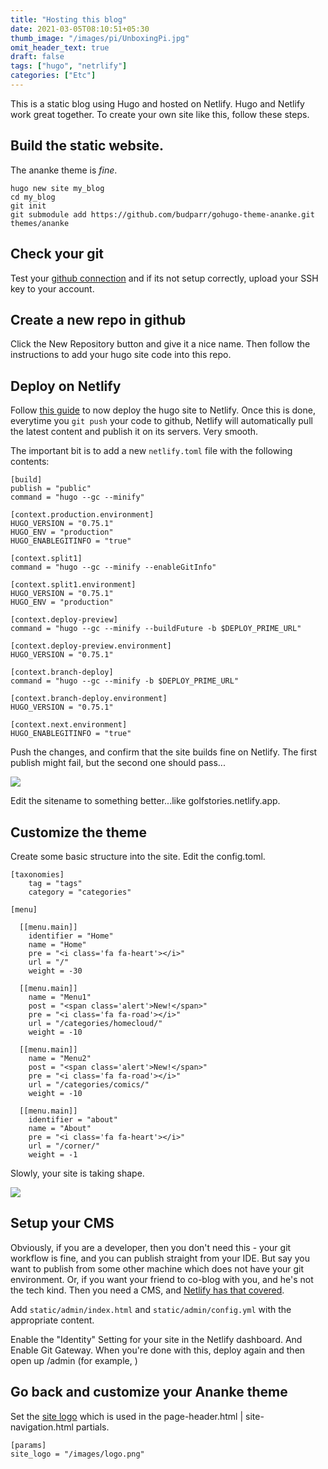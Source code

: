 ```yaml
---
title: "Hosting this blog"
date: 2021-03-05T08:10:51+05:30
thumb_image: "/images/pi/UnboxingPi.jpg"
omit_header_text: true
draft: false
tags: ["hugo", "netrlify"]
categories: ["Etc"]
---
```


This is a static blog using Hugo and hosted on Netlify. Hugo and Netlify work great together. To create your own site like this, follow these steps. 

## Build the static website. 

The ananke theme is *fine*.

```
hugo new site my_blog
cd my_blog
git init
git submodule add https://github.com/budparr/gohugo-theme-ananke.git themes/ananke
```

## Check your git

Test your [github connection](https://docs.github.com/en/github/authenticating-to-github/testing-your-ssh-connection) and if its not setup correctly, upload your SSH key to your account.

## Create a new repo in github

Click the New Repository button and give it a nice name. Then follow the instructions to add your hugo site code into this repo.

## Deploy on Netlify

Follow [this guide](https://gohugo.io/hosting-and-deployment/hosting-on-netlify) to now deploy the hugo site to Netlify. Once this is done, everytime you `git push` your code to github, Netlify will automatically pull the latest content and publish it on its servers. Very smooth. 

The important bit is to add a new `netlify.toml` file with the following contents:

```
[build]
publish = "public"
command = "hugo --gc --minify"

[context.production.environment]
HUGO_VERSION = "0.75.1"
HUGO_ENV = "production"
HUGO_ENABLEGITINFO = "true"

[context.split1]
command = "hugo --gc --minify --enableGitInfo"

[context.split1.environment]
HUGO_VERSION = "0.75.1"
HUGO_ENV = "production"

[context.deploy-preview]
command = "hugo --gc --minify --buildFuture -b $DEPLOY_PRIME_URL"

[context.deploy-preview.environment]
HUGO_VERSION = "0.75.1"

[context.branch-deploy]
command = "hugo --gc --minify -b $DEPLOY_PRIME_URL"

[context.branch-deploy.environment]
HUGO_VERSION = "0.75.1"

[context.next.environment]
HUGO_ENABLEGITINFO = "true"
```

Push the changes, and confirm that the site builds fine on Netlify. The first publish might fail, but the second one should pass...

![](/images/etc/netlify.png)

Edit the sitename to something better...like golfstories.netlify.app.

## Customize the theme

Create some basic structure into the site. Edit the config.toml.

```
[taxonomies]
    tag = "tags"
    category = "categories"

[menu]

  [[menu.main]]
    identifier = "Home"
    name = "Home"
    pre = "<i class='fa fa-heart'></i>"
    url = "/"
    weight = -30

  [[menu.main]]
    name = "Menu1"
    post = "<span class='alert'>New!</span>"
    pre = "<i class='fa fa-road'></i>"
    url = "/categories/homecloud/"
    weight = -10

  [[menu.main]]
    name = "Menu2"
    post = "<span class='alert'>New!</span>"
    pre = "<i class='fa fa-road'></i>"
    url = "/categories/comics/"
    weight = -10
  
  [[menu.main]]
    identifier = "about"
    name = "About"
    pre = "<i class='fa fa-heart'></i>"
    url = "/corner/"
    weight = -1
```

Slowly, your site is taking shape.

![](/images/etc/blog.png)

## Setup your CMS

Obviously, if you are a developer, then you don't need this - your git workflow is fine, and you can publish straight from your IDE. But say you want to publish from some other machine which does not have your git environment. Or, if you want your friend to co-blog with you, and he's not the tech kind. Then you need a CMS, and [Netlify has that covered](https://www.netlifycms.org/docs/add-to-your-site/).


Add `static/admin/index.html` and `static/admin/config.yml` with the appropriate content.

Enable the "Identity" Setting for your site in the Netlify dashboard. And Enable Git Gateway. When you're done with this, deploy again and then open up /admin (for example, )

## Go back and customize your Ananke theme

Set the [site logo](https://github.com/theNewDynamic/gohugo-theme-ananke) which is used in the page-header.html | site-navigation.html partials.

```
[params]
site_logo = "/images/logo.png"
```



